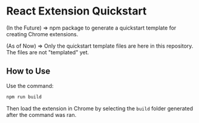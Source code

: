# React Extension Quickstart

(In the Future) => npm package to generate a quickstart template for creating Chrome extensions.

(As of Now) => Only the quickstart template files are here in this repository. The files are not "templated" yet.

## How to Use

Use the command:

```sh
npm run build
```

Then load the extension in Chrome by selecting the `build` folder generated after the command was ran.

